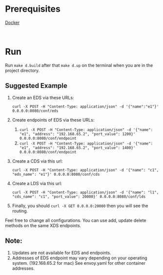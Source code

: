# Prerequisites

[Docker](https://www.docker.com/get-started)

<br/>

# Run

Run `make d.build` after that `make d.up` on the terminal when you are in the project directory.

## Suggested Example

1. Create an EDS via these URLs:

    `curl -X POST -H "Content-Type: application/json" -d '{"name":"e1"}' 0.0.0.0:8080/conf/eds`

2. Create endpoints of EDS via these URLs:

    1. `curl -X POST -H "Content-Type: application/json" -d '{"name": "e1", "address": "192.168.65.2", "port_value": 1200}' 0.0.0.0:8080/conf/endpoint`
    2. `curl -X POST -H "Content-Type: application/json" -d '{"name": "e1", "address": "192.168.65.2", "port_value": 1400}' 0.0.0.0:8080/conf/endpoint`

3. Create a CDS via this url:
  
    `curl -X POST -H "Content-Type: application/json" -d '{"name": "c1", "eds_name": "e1"}' 0.0.0.0:8080/conf/cds`

3. Create a LDS via this url:

    `curl -X POST -H "Content-Type: application/json" -d '{"name": "l1", "cds_name": "c1", "port_value": 20000}' 0.0.0.0:8080/conf/lds`
 
4. Finally, you should `curl -X GET 0.0.0.0:20000` then you will see the routing.

Feel free to change all configurations. You can use add, update delete methods on the same XDS endpoints.

## Note: 
  1. Updates are not available for EDS and endpoints. 
  2. Addresses of EDS endpoint may vary depending on your operating system. (192.168.65.2 for mac) See envoy.yaml for other container addresses.
